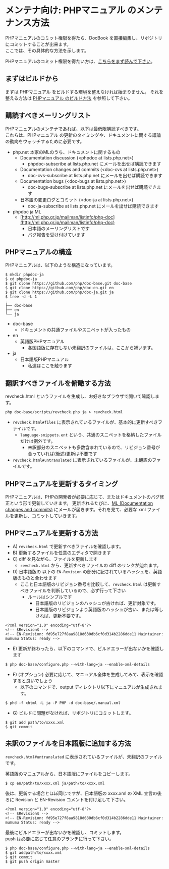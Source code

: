 # メンテナ向け: PHPマニュアル のメンテナンス方法

PHPマニュアルのコミット権限を得たら、DocBook を直接編集し、リポジトリにコミットすることが出来ます。  
ここでは、その具体的な方法を示します。

PHPマニュアルのコミット権限を得たい方は、[こちらをまず読んで下さい](https://github.com/php/doc-ja/blob/master/README_About_ThisManual.md)。

## まずはビルドから

まずは PHPマニュアル をビルドする環境を整えなければ始まりません。
それを整える方法は [PHPマニュアル のビルド方法](https://github.com/php/doc-ja/blob/master/README_Building_HOWTO.md) を参照して下さい。

## 購読すべきメーリングリスト

PHPマニュアルのメンテナであれば、以下は最低限購読すべきです。  
これらは、PHPマニュアル の更新のタイミングや、ドキュメントに関する議論の動向をウォッチするために必要です。

- php.net 本家のMLのうち、ドキュメントに関するもの
  * Documentation discussion (&lt;phpdoc at lists.php.net&gt;)
    - phpdoc-subscribe at lists.php.net にメールを出せば購読できます
  * Documentation changes and commits (&lt;doc-cvs at lists.php.net&gt;)
    - doc-cvs-subscribe at lists.php.net にメールを出せば購読できます
  * Documentation bugs (&lt;doc-bugs at lists.php.net&gt;)
    - doc-bugs-subscribe at lists.php.net にメールを出せば購読できます
  * 日本語の変更ログとコミット (&lt;doc-ja at lists.php.net&gt;)
    - doc-ja-subscribe at lists.php.net にメールを出せば購読できます
- phpdoc ja ML
  * [http://ml.php.gr.jp/mailman/listinfo/php-doc](http://ml.php.gr.jp/mailman/listinfo/php-doc)
    - 日本語のメーリングリストです
    - バグ報告を受け付けています

## PHPマニュアルの構造

PHPマニュアルは、以下のような構造になっています。

```
$ mkdir phpdoc-ja
$ cd phpdoc-ja
$ git clone https://github.com/php/doc-base.git doc-base
$ git clone https://github.com/php/doc-en.git en
$ git clone https://github.com/php/doc-ja.git ja
$ tree -d -L 1
.
├── doc-base
├── en
└── ja
```

- doc-base
  * ドキュメントの共通ファイルやスニペットが入ったもの
- en
  * 英語版PHPマニュアル
    - 各国語版に存在しない未翻訳のファイルは、ここから補います。
- ja
  * 日本語版PHPマニュアル
    - 私達はここを触ります

## 翻訳すべきファイルを俯瞰する方法

revcheck.html というファイルを生成し、お好きなブラウザで開いて確認します。

```
php doc-base/scripts/revcheck.php ja > revcheck.html
```

- `revcheck.html#files` に表示されているファイルが、基本的に更新すべきファイルです。
  * `language-snippets.ent` という、共通のスニペットを格納したファイルだけは例外です。
    - 未訳部分のスニペットも多数含まれているので、リビジョン番号が合っていれば(後述)更新は不要です
- `revcheck.html#untranslated` に表示されているファイルが、未翻訳のファイルです。

## PHPマニュアルを更新するタイミング

PHPマニュアルは、PHPの開発者が必要に応じて、またはドキュメントのバグ修正という形で更新していきます。
更新されるたびに、[ML (Documentation changes and commits)](https://news-web.php.net/php.doc.cvs/) にメールが届きます。それを見て、必要な xml ファイルを更新し、コミットしていきます。

## PHPマニュアルを更新する方法

- A) `revcheck.html` で更新すべきファイルを確認します。
- B) 更新するファイルを任意のエディタで開きます
- C) diff を見ながら、ファイルを更新します
  * `revcheck.html` から、更新すべきファイルの diff のリンクが辿れます。
- D) 日本語版の 以下の `EN-Revision` の部分に記されているハッシュを、英語版のものと合わせます
  * ここと日本語版のリビジョン番号を比較して、`revcheck.html` は更新すべきファイルを判断しているので、必ず行って下さい
    - ルールはシンプルです
      * 日本語版のリビジョンのハッシュが古ければ、更新対象です。
      * 日本語版のリビジョンより英語版のハッシュが古い、または等しければ、更新不要です。

```
<?xml version="1.0" encoding="utf-8"?>
<!-- $Revision$ -->
<!-- EN-Revision: fd95e727f8aa9818d630db6cf0d314b2286dde11 Maintainer: mumumu Status: ready -->
```

- E) 更新が終わったら、以下のコマンドで、ビルドエラーが出ないかを確認します

```
$ php doc-base/configure.php --with-lang=ja --enable-xml-details
```

- F) (オプション) 必要に応じて、マニュアル全体を生成してみて、表示を確認すると良いでしょう
  * 以下のコマンドで、output ディレクトリ以下にマニュアルが生成されます。

```
$ phd -f xhtml -L ja -P PHP -d doc-base/.manual.xml
```

- G) ビルドに問題がなければ、リポジトリにコミットします。

```
$ git add path/to/xxxx.xml
$ git commit
```

## 未訳のファイルを日本語版に追加する方法

`revcheck.html#untranslated` に表示されているファイルが、未翻訳のファイルです。

英語版のマニュアルから、日本語版にファイルをコピーします。

```
$ cp en/path/to/xxxx.xml ja/path/to/xxxx.xml
```

後は、更新する場合とほぼ同じですが、日本語版の xxxx.xml の XML 宣言の後ろに Revision と EN-Revision コメントを付け足して下さい。

```
<?xml version="1.0" encoding="utf-8"?>
<!-- $Revision$ -->
<!-- EN-Revision: fd95e727f8aa9818d630db6cf0d314b2286dde11 Maintainer: mumumu Status: ready -->
```

最後にビルドエラーが出ないかを確認し、コミットします。  
push は必要に応じて任意のブランチに行って下さい。

```
$ php doc-base/configure.php --with-lang=ja --enable-xml-details
$ git addpath/to/xxxx.xml
$ git commit
$ git push origin master
```
